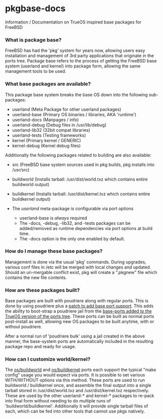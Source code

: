 # pkgbase-docs
Information / Documentation on TrueOS inspired base packages for FreeBSD

### What is package base?

FreeBSD has had the 'pkg' system for years now, allowing users easy installation and management of 3rd party applications that originate in the ports tree. Package base refers to the process of getting the FreeBSD base system (userland and kernel) into package form, allowing the same management tools to be used.

### What base packages are available?

This package base system breaks the base OS down into the following sub-packages:
 * userland (Meta Package for other userland packages)
 * userland-base (Primary OS binaries / libraries, AKA 'runtime')
 * userland-docs (Manpages / info)
 * userland-debug (Debug files in /usr/lib/debug)
 * userland-lib32 (32bit compat libraries)
 * userland-tests (Testing frameworks)
 * kernel (Primary kernel / GENERIC)
 * kernel-debug (Kernel debug files)
 
Additionally the following packages related to building are also available:

 * src (FreeBSD base system sources used in pkg builds, pkg installs into /usr/src)
 * buildworld (Installs tarball: /usr/dist/world.txz which contains entire buildworld output)
 * buildkernel (Installs tarball: /usr/dist/kernel.txz which contains entire buildkernel output)

 * The *userland* meta-package is configurable via port options
   * userland-base is *always* required
   * The -docs, -debug, -lib32, and -tests packages can be added/removed as runtime dependencies via port options at build time.
   * The -docs option is the only one enabled by default.
   
### How do I manage these base packages?

Management is done via the usual 'pkg' commands. During upgrades, various conf files in /etc will be merged with local changes and updated. Should an un-mergable conflict exist, pkg will create a "<file>.pkgnew" file which contains the new file contents.

### How are these packages built?

Base packages are built with poudriere along with regular ports. This is done by using poudriere plus a [patch to add base port support](https://github.com/freebsd/poudriere/pull/664). This adds the ability to boot-strap a poudriere jail from the [base-ports added to the TrueOS version of the ports tree](https://github.com/trueos/trueos-ports/tree/trueos-master/os). These ports can be built as normal ports post-install as well, allowing new OS packages to be built anytime, with or without poudriere. 

After a normal run of 'poudriere bulk' using a jail created in the above manner, the base-system ports are automatically included in the resulting package repo and ready for usage.

### How can I customize world/kernel?

The [os/buildworld](https://github.com/trueos/trueos-ports/tree/trueos-master/os/buildworld) and [os/buildkernel](https://github.com/trueos/trueos-ports/tree/trueos-master/os/buildkernel) ports each support the typical "make config" usage you would expect via ports. It is possible to set various WITH/WITHOUT options via this method. These ports are used to run buildworld / buildkernel once, and assemble the final output into a single tarball stored in /usr/dist/world.txz and /usr/dist/kernel.txz respectively. These are used by the other userland-* and kernel-* packages to re-pack into final form without needing to do multiple runs of 'buildworld/buildkernel'. Additionally it will provide single tarball files of each, which can be fed into other tools that cannot use pkgs natively. 


